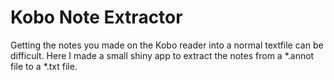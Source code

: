 # Kobo Note Extractor
Getting the notes you made on the Kobo reader into a normal textfile can be difficult. Here I made a small shiny app to extract the notes from a \*.annot file to a \*.txt file.
